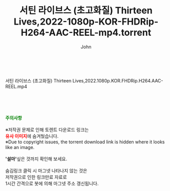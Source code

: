 ﻿---
layout: post
title:  "서틴 라이브스 (초고화질) Thirteen Lives,2022-1080p-KOR-FHDRip-H264-AAC-REEL-mp4.torrent"
author: John
categories: [ 영화 ]
tags: [  ]
image:  
description: "서틴 라이브스 (초고화질) Thirteen Lives,2022-1080p-KOR-FHDRip-H264-AAC-REEL-mp4 torrent 정보 공유"
toc: true
toc_sticky: true
---

<br>
<div class="view-img">
<a class="view_image" href="http://torrentmobile61.com/bbs/view_image.php?fn=%2Fdata%2Ffile%2Fmovie%2F3735182707_0tDRChU1_1e9eefc5538e5ac8707a330b11227b8cd426f407.jpg" target="_blank"><img alt="" class="img-tag" content="http://torrentmobile61.com/data/file/movie/3735182707_0tDRChU1_1e9eefc5538e5ac8707a330b11227b8cd426f407.jpg" itemprop="image" src="http://torrentmobile61.com/data/file/movie/3735182707_0tDRChU1_1e9eefc5538e5ac8707a330b11227b8cd426f407.jpg"/></a><a class="view_image" href="http://torrentmobile61.com/bbs/view_image.php?fn=%2Fdata%2Ffile%2Fmovie%2F3735182707_4eHzMdtY_c06677d27159853d1e18b38a4dffded0f7fc5b08.jpg" target="_blank"><img alt="" class="img-tag" content="http://torrentmobile61.com/data/file/movie/3735182707_4eHzMdtY_c06677d27159853d1e18b38a4dffded0f7fc5b08.jpg" itemprop="image" src="http://torrentmobile61.com/data/file/movie/3735182707_4eHzMdtY_c06677d27159853d1e18b38a4dffded0f7fc5b08.jpg"/></a></div><div class="view-content" itemprop="description">
<p>서틴 라이브스 (초고화질) Thirteen Lives,2022.1080p.KOR.FHDRip.H264.AAC-REEL.mp4<br/></p> </div>
    
<br><br><br>
<p data-ke-size="size16"><b><span style="color: green;">주의사항</span></b><br /><br />※저작권 문제로 인해 토렌트 다운로드 링크는<br /><b><span style="color: red;">유사 이미지</span></b>에 숨겨뒀습니다.<br />※Due to copyright issues, the torrent download link is hidden where it looks like an image.<br /><br /><b>'설마'</b>싶은 것까지 확인해 보세요.<br /><br />숨김링크 클릭 시 마그넷 나타나지 않는 것은<br />저작권으로 인한 링크만료 자료로<br />1시간 간격으로 봇에 의해 마그넷 주소 갱신됩니다.</p>
